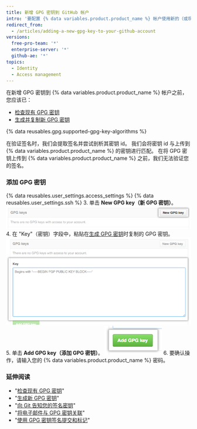 ```yaml
---
title: 新增 GPG 密钥到 GitHub 帐户
intro: '要配置 {% data variables.product.product_name %} 帐户使用新的（或现有）GPG 密钥，您还需要将其添加到 {% data variables.product.product_name %} 帐户。'
redirect_from:
  - /articles/adding-a-new-gpg-key-to-your-github-account
versions:
  free-pro-team: '*'
  enterprise-server: '*'
  github-ae: '*'
topics:
  - Identity
  - Access management
---
```


在新增 GPG 密钥到 {% data variables.product.product_name %} 帐户之前，您应该已：
- [检查现有 GPG 密钥](/articles/checking-for-existing-gpg-keys)
- [生成并复制新 GPG 密钥](/articles/generating-a-new-gpg-key)

{% data reusables.gpg.supported-gpg-key-algorithms %}

在验证签名时，我们会提取签名并尝试剖析其密钥 id。 我们会将密钥 id 与上传到 {% data variables.product.product_name %} 的密钥进行匹配。 在将 GPG 密钥上传到 {% data variables.product.product_name %} 之前，我们无法验证您的签名。

### 添加 GPG 密钥

{% data reusables.user_settings.access_settings %}
{% data reusables.user_settings.ssh %}
3. 单击 **New GPG key（新 GPG 密钥）**。 ![GPG 密钥按钮](/assets/images/help/settings/gpg-add-gpg-key.png)
4. 在 "Key"（密钥）字段中，粘贴在[生成 GPG 密钥](/articles/generating-a-new-gpg-key)时复制的 GPG 密钥。 ![密钥字段](/assets/images/help/settings/gpg-key-paste.png)
5. 单击 **Add GPG key（添加 GPG 密钥）**。 ![添加密钥按钮](/assets/images/help/settings/gpg-add-key.png)
6. 要确认操作，请输入您的 {% data variables.product.product_name %} 密码。

### 延伸阅读

* "[检查现有 GPG 密钥](/articles/checking-for-existing-gpg-keys)"
* "[生成新 GPG 密钥](/articles/generating-a-new-gpg-key)"
* "[向 Git 告知您的签名密钥](/articles/telling-git-about-your-signing-key)"
* "[将电子邮件与 GPG 密钥关联](/articles/associating-an-email-with-your-gpg-key)"
* "[使用 GPG 密钥签名提交和标记](/articles/signing-commits-and-tags-using-gpg)"
